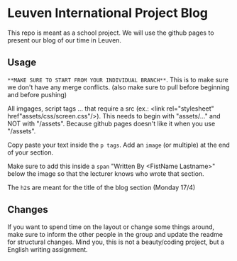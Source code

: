 # Leuven International Project Blog

This repo is meant as a school project. We will use the github pages to present our blog of our time in Leuven.

## Usage

``**MAKE SURE TO START FROM YOUR INDIVIDUAL BRANCH**``.
This is to make sure we don't have any merge conflicts. (also make sure to pull before beginning and before pushing)

All imgages, script tags ... that require a src (ex.:  <link rel="stylesheet" href"assets/css/screen.css"/>). This needs to begin with "assets/..." and NOT with "/assets". Because github pages doesn't like it when you use "/assets".

Copy paste your text inside the ``p tags``. Add an ``image`` (or multiple) at the end of your section.

Make sure to add this inside a ``span`` "Written By \<FistName Lastname>" below the image so that the lecturer knows who wrote that section.

The ``h2``s are meant for the title of the blog section (Monday 17/4)

## Changes

If you want to spend time on the layout or change some things around, make sure to inform the other people in the group and update the readme for structural changes. Mind you, this is not a beauty/coding project, but a English writing assignment.
